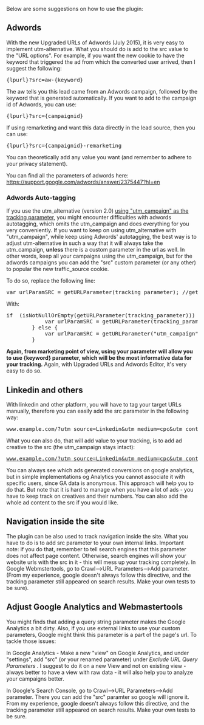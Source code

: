 Below are some suggestions on how to use the plugin:

<h2>Adwords</h2>
With the new Upgraded URLs of Adwords (July 2015), it is very easy to implement utm-alternative. What you should do is add to the src value to the "URL options". For example, if you want the new cookie to have the keyword that triggered the ad from which the converted user arrived, then I suggest the following: 
<pre>{lpurl}?src=aw-{keyword}</pre> The aw tells you this lead came from an Adwords campaign, followed by the keyword that is generated automatically.
If you want to add to the campaign id of Adwords, you can use: <pre>{lpurl}?src={campaignid}</pre> If using remarketing and want this data directly in the lead source, then you can use: <pre>{lpurl}?src={campaignid}-remarketing</pre>You can theoretically add any value you want (and remember to adhere to your privacy statement).

You can find all the parameters of adwords here: https://support.google.com/adwords/answer/2375447?hl=en

<h3>Adwords Auto-tagging</h3>
If you use the utm_alternative (version 2.0) <u>using "utm_campaign" as the tracking parameter</u>, you might encounter difficulties with adwords autotagging, which omits the utm_campaign and does everything for you very conveniently. If you want to keep on using utm_alternative with "utm_campaign", while keep using Adwords' autotagging, the best way is to adjust utm-alternative in such a way that it will always take the utm_campaign, <b>unless</b> there is a custom parameter in the url as well. In other words, keep all your campaigns using the utm_campaign, but for the adwords campaigns you can add the "src" custom parameter (or any other) to popular the new traffic_source cookie. 

To do so, replace the following line: 

<pre>var urlParamSRC = getURLParameter(tracking_parameter); //get value of the query string parameter (if any)</pre>

With:
<pre>
if  (isNotNullOrEmpty(getURLParameter(tracking_parameter))) {
			var urlParamSRC = getURLParameter(tracking_parameter); //get value of traffic source query string parameter
		} else {
			var urlParamSRC = getURLParameter("utm_campaign"); //get value of utm_campaign query string parameter (if any)
		}
</pre>

<b>Again, from marketing point of view, using your parameter will allow you to use {keyword} parameter, which will be the most informative data for your tracking.</b> Again, with Upgraded URLs and Adwords Editor, it's very easy to do so. 

<h2>Linkedin and others</h2>
With linkedin and other platform, you will have to tag your target URLs manually, therefore you can easily add the src parameter in the following way:<pre>www.example.com/?utm_source=Linkedin&utm_medium=cpc&utm_content=XXX&utm_campaign=YOURCAMPAIGN&src=YOURCAMPAIGN</pre>

What you can also do, that will add value to your tracking, is to add ad creative to the src (the utm_campaign stays intact):<pre>www.example.com/?utm_source=Linkedin&utm_medium=cpc&utm_content=XXX&utm_campaign=YOURCAMPAIGN&src=YOURCAMPAIGN<b>-01</b></pre>
You can always see which ads generated conversions on google analytics, but in simple implementations og Analytics you cannot associate it with specific users, since GA data is anonymous. This approach will help you to do that. But note that it is hard to manage when you have a lot of ads - you have to keep track on creatives and their numbers. You can also add the whole ad content to the src if you would like. 

<h2>Navigation inside the site</h2>
The plugin can be also used to track navigation inside the site. What you have to do is to add src parameter to your own internal links. Important note: if you do that, remember to tell search engines that this parameter does not affect page content. Otherwise, search engines will show your website urls with the src in it - this will mess up your tracking completely. In Google Webmstertools, go to Crawl-->URL Parameters-->Add parameter. (From my experience, google doesn't always follow this directive, and the tracking parameter still appeared on search results. Make your own tests to be sure). 

<h2>Adjust Google Analytics and Webmastertools</h2>
You might finds that adding a query string parameter makes the Google Analytics a bit dirty. Also, if you use external links to use your custom parameters, Google might think this parameter is a part of the page's url.
To tackle those issues: <br />

In Google Analytics - Make a new "view" on Google Analytics, and under "settings", add "src" (or your renamed parameter) under <i>Exclude URL Query Parameters </i>. I suggest to do it on a new View and not on existing view - always better to have a view with raw data - it will also help you to analyze your campaigns better. 

In Google's Search Console, go to Crawl-->URL Parameters-->Add parameter. There you can add the "src" paramter so google will ignore it. From my experience, google doesn't always follow this directive, and the tracking parameter still appeared on search results. Make your own tests to be sure.
